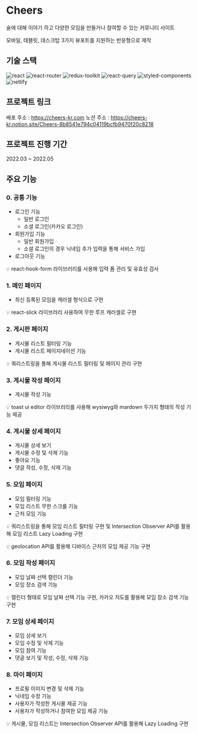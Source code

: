 # Cheers

술에 대해 이야기 하고 다양한 모임을 만들거나 참여할 수 있는 커뮤니티 사이트

모바일, 태블릿, 데스크탑 3가지 뷰포트를 지원하는 반응형으로 제작

## 기술 스택

![react](https://img.shields.io/badge/-React-61DAFB?logo=React&logoColor=white&style=for-the-badge)
![react-router](https://img.shields.io/badge/-React%20Router-CA4245?logo=React%20Router&logoColor=white&style=for-the-badge)
![redux-toolkit](https://img.shields.io/badge/-Redux%20Toolkit-764ABC?logo=Redux&logoColor=white&style=for-the-badge)
![react-query](https://img.shields.io/badge/-React%20Query-FF4154?logo=React%20Query&logoColor=white&style=for-the-badge)
![styled-components](https://img.shields.io/badge/-Styled%20Components-DB7093?logo=Styled%20Components&logoColor=white&style=for-the-badge)
![netlify](https://img.shields.io/badge/-Netlify-00C7B7?logo=Netlify&logoColor=white&style=for-the-badge)

## 프로젝트 링크

배포 주소 : https://cheers-kr.com
노션 주소 : https://cheers-kr.notion.site/Cheers-8b8541e794c04119bcfb9470f20c8218

## 프로젝트 진행 기간

2022.03 ~ 2022.05

## 주요 기능

### 0. 공통 기능

- 로그인 기능
  - 일반 로그인
  - 소셜 로그인(카카오 로그인)
- 회원가입 기능
  - 일반 회원가입
  - 소셜 로그인의 경우 닉네임 추가 입력을 통해 서비스 가입
- 로그아웃 기능

💡 react-hook-form 라이브러리를 사용해 입력 폼 관리 및 유효성 검사

### 1. 메인 페이지

- 최신 등록된 모임을 캐러셀 형식으로 구현

💡 react-slick 라이브러리 사용하여 무한 루프 캐러셀로 구현

### 2. 게시판 페이지

- 게시물 리스트 필터링 기능
- 게시물 리스트 페이지네이션 기능

💡 쿼리스트링을 통해 게시물 리스트 필터링 및 페이지 관리 구현

### 3. 게시물 작성 페이지

- 게시물 작성 기능

💡 toast ui editor 라이브러리를 사용해 wysiwyg와 mardown 두가지 형태의 작성 기능 제공

### 4. 게시물 상세 페이지

- 게시물 상세 보기
- 게시물 수정 및 삭제 기능
- 좋아요 기능
- 댓글 작성, 수정, 삭제 기능

### 5. 모임 페이지

- 모임 필터링 기능
- 모임 리스트 무한 스크롤 기능
- 근처 모임 기능

💡 쿼리스트링을 통해 모임 리스트 필터링 구현 및 Intersection Observer API를 활용해 모임 리스트 Lazy Loading 구현

💡 geolocation API를 활용해 디바이스 근처의 모임 제공 기능 구현

### 6. 모임 작성 페이지

- 모임 날짜 선택 캘린더 기능
- 모임 장소 검색 기능

💡 캘린더 형태로 모임 날짜 선택 기능 구현, 카카오 지도를 활용해 모임 장소 검색 기능 구현

### 7. 모임 상세 페이지

- 모임 상세 보기
- 모임 수정 및 삭제 기능
- 모임 참여 기능
- 댓글 보기 및 작성, 수정, 삭제 기능

### 8. 마이 페이지

- 프로필 이미지 변경 및 삭제 기능
- 닉네임 수정 기능
- 사용자가 작성한 게시물 제공 기능
- 사용자가 작성하거나 참여한 모임 제공 기능

💡 게시물, 모임 리스트는 Intersection Observer API를 활용해 Lazy Loading 구현
